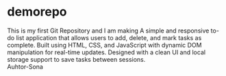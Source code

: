 # demorepo
This is my first Git Repository and I am making  A simple and responsive to-do list application that allows users to add, delete, and mark tasks as complete. Built using HTML, CSS, and JavaScript with dynamic DOM manipulation for real-time updates. Designed with a clean UI and local storage support to save tasks between sessions.
<br>
Auhtor-Sona

